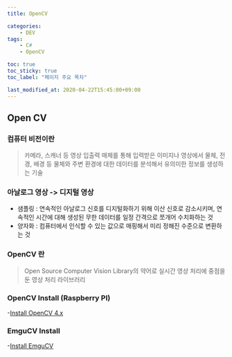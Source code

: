 ```yaml
---
title: OpenCV

categories:
    - DEV
tags:
    - C#
    - OpenCV

toc: true
toc_sticky: true
toc_label: "페이지 주요 목차"

last_modified_at: 2020-04-22T15:45:00+09:00
---
```


## Open CV ##

### 컴퓨터 비전이란 ###

> 카메라, 스캐너 등 영상 입출력 매체를 통해 입력받은 이미지나 영상에서 물체, 전경, 배경 등 물체와 주변 환경에 대한 데이터를 분석해서 유의미한 정보를 생성하는 기술

### 아날로그 영상 -> 디지털 영상 ###

- 샘플링 : 연속적인 아날로그 신호를 디지털화하기 위해 이산 신호로 감소시키며, 연속적인 시간에 대해 생성된 무한 데이터를 일정 간격으로 쪼개어 수치화하는 것
- 양자화 : 컴퓨터에서 인식할 수 있는 값으로 매핑해서 미리 정해진 수준으로 변환하는 것

### OpenCV 란 ###

> Open Source Computer Vision Library의 약어로 실시간 영상 처리에 중점을 둔 영상 처리 라이브러리

### OpenCV Install (Raspberry PI) ###

-[Install OpenCV 4.x](https://inbearblog.blogspot.com/2019/05/opencv.html)

### EmguCV Install ###

-[Install EmguCV](http://www.emgu.com/wiki/index.php/Download_And_Installation#Raspbian_.28Raspberry_Pi.29)
